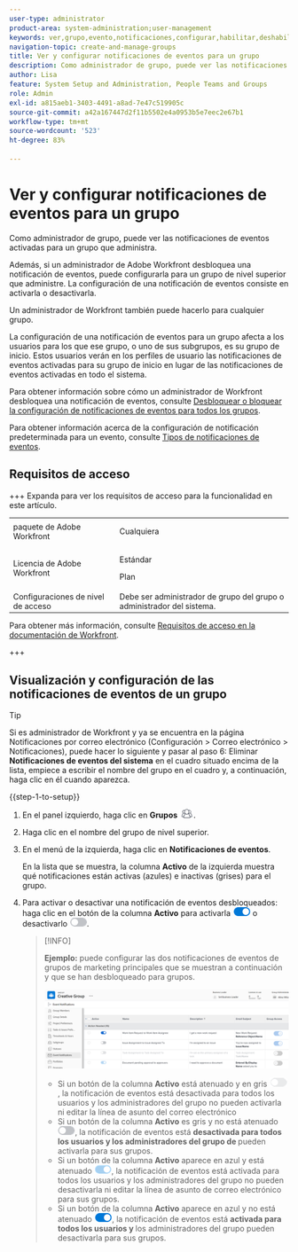 ```yaml
---
user-type: administrator
product-area: system-administration;user-management
keywords: ver,grupo,evento,notificaciones,configurar,habilitar,deshabilitar
navigation-topic: create-and-manage-groups
title: Ver y configurar notificaciones de eventos para un grupo
description: Como administrador de grupo, puede ver las notificaciones de eventos activadas para un grupo que administra. Además, si un administrador de Adobe Workfront desbloquea una notificación de eventos, puede configurarla para un grupo de nivel superior que administre. La configuración de una notificación de eventos consiste en activarla o desactivarla.
author: Lisa
feature: System Setup and Administration, People Teams and Groups
role: Admin
exl-id: a815aeb1-3403-4491-a8ad-7e47c519905c
source-git-commit: a42a167447d2f11b5502e4a0953b5e7eec2e67b1
workflow-type: tm+mt
source-wordcount: '523'
ht-degree: 83%

---
```


# Ver y configurar notificaciones de eventos para un grupo

Como administrador de grupo, puede ver las notificaciones de eventos activadas para un grupo que administra.

Además, si un administrador de Adobe Workfront desbloquea una notificación de eventos, puede configurarla para un grupo de nivel superior que administre. La configuración de una notificación de eventos consiste en activarla o desactivarla.

Un administrador de Workfront también puede hacerlo para cualquier grupo.

La configuración de una notificación de eventos para un grupo afecta a los usuarios para los que ese grupo, o uno de sus subgrupos, es su grupo de inicio. Estos usuarios verán en los perfiles de usuario las notificaciones de eventos activadas para su grupo de inicio en lugar de las notificaciones de eventos activadas en todo el sistema.

Para obtener información sobre cómo un administrador de Workfront desbloquea una notificación de eventos, consulte [Desbloquear o bloquear la configuración de notificaciones de eventos para todos los grupos](../../../administration-and-setup/manage-workfront/emails/unlock-configuration-of-event-notifications-for-groups.md).

Para obtener información acerca de la configuración de notificación predeterminada para un evento, consulte [Tipos de notificaciones de eventos](../../../administration-and-setup/manage-workfront/emails/event-notifications-available-in-wf.md).

## Requisitos de acceso

+++ Expanda para ver los requisitos de acceso para la funcionalidad en este artículo.

<table style="table-layout:auto"> 
 <col> 
 <col> 
 <tbody> 
  <tr> 
   <td>paquete de Adobe Workfront</td> 
   <td><p>Cualquiera</p></td> 
  </tr> 
  <tr> 
   <td>Licencia de Adobe Workfront</td> 
   <td><p>Estándar</p>
       <p>Plan</p></td>
  </tr>
  <tr> 
   <td>Configuraciones de nivel de acceso</td> 
   <td>Debe ser administrador de grupo del grupo o administrador del sistema.</td>
  </tr>
 </tbody> 
</table>

Para obtener más información, consulte [Requisitos de acceso en la documentación de Workfront](/help/quicksilver/administration-and-setup/add-users/access-levels-and-object-permissions/access-level-requirements-in-documentation.md).

+++

## Visualización y configuración de las notificaciones de eventos de un grupo

>[!TIP]
>
>Si es administrador de Workfront y ya se encuentra en la página Notificaciones por correo electrónico (Configuración > Correo electrónico > Notificaciones), puede hacer lo siguiente y pasar al paso 6: Eliminar **Notificaciones de eventos del sistema** en el cuadro situado encima de la lista, empiece a escribir el nombre del grupo en el cuadro y, a continuación, haga clic en él cuando aparezca.

{{step-1-to-setup}}

1. En el panel izquierdo, haga clic en **Grupos** ![Grupos](assets/groups-icon.png).

1. Haga clic en el nombre del grupo de nivel superior.
1. En el menú de la izquierda, haga clic en **Notificaciones de eventos**.

   En la lista que se muestra, la columna **Activo** de la izquierda muestra qué notificaciones están activas (azules) e inactivas (grises) para el grupo.

1. Para activar o desactivar una notificación de eventos desbloqueados: haga clic en el botón de la columna <strong>Activo</strong> para activarla <img src="assets/email-notification-enabled-unlocked.png"> o desactivarlo <img src="assets/email-notification-disabled-unlocked.png">.

   >[!INFO]
   >
   >**Ejemplo:** puede configurar las dos notificaciones de eventos de grupos de marketing principales que se muestran a continuación y que se han desbloqueado para grupos.</p> <p> <img src="assets/configure-group-event-notifications.png">
   >* Si un botón de la columna <strong>Activo</strong> está atenuado y en gris <img src="assets/email-notification-disabled-locked.png">, la notificación de eventos está desactivada para todos los usuarios y los administradores del grupo no pueden activarla ni editar la línea de asunto del correo electrónico
   >* Si un botón de la columna <strong>Activo</strong> es gris y no está atenuado <img src="assets/email-notification-disabled-unlocked.png">, la notificación de eventos está <strong>desactivada para todos los usuarios y los administradores del grupo de </strong> pueden activarla para sus grupos.
   >* Si un botón de la columna <strong>Activo</strong> aparece en azul y está atenuado <img src="assets/email-notification-enabled-locked.png">, la notificación de eventos está activada para todos los usuarios y los administradores del grupo no pueden desactivarla ni editar la línea de asunto de correo electrónico para sus grupos.
   >* Si un botón de la columna <strong>Activo</strong> aparece en azul y no está atenuado <img src="assets/email-notification-enabled-unlocked.png">, la notificación de eventos está <strong>activada para todos los usuarios y </strong> los administradores del grupo pueden desactivarla para sus grupos.

<!--
This step (with substeps) is for functionality from a Sprint 3 2021 story that got put on hold. Also see the PDF on the story for some text earlier in the article that needs to be added. 

1. To customize the email subject line of an event notification,
  1. Click the name of the event notification.
  1. In the <strong>Event Notification</strong> box that displays, in the <strong>Email Subject Line</strong> box, change the text and fields, including custom fields, then click <strong>Update</strong> to save the new subject lines for your emails.
  IMPORTANT: The names of the fields added must match the camel case syntax of our database structure. For more information about how our objects and their fields are named in the Workfront database, see the <a href="../../../wf-api/workfront-api.md" class="MCXref xref">Adobe Workfront API</a>.
  For more information about customizing the email subject line of an event notification, see <a href="../../../administration-and-setup/manage-workfront/emails/custom-email-subjects-event-notification.md" class="MCXref xref">Customize email subjects for event notifications</a>. 
-->


